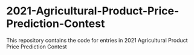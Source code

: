 # 2021-Agricultural-Product-Price-Prediction-Contest
This repository contains the code for entries in 2021 Agricultural Product Price Prediction Contest
